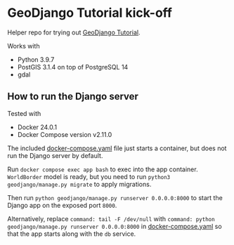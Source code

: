 # GeoDjango Tutorial kick-off

Helper repo for trying out [GeoDjango Tutorial](https://docs.djangoproject.com/en/dev/ref/contrib/gis/tutorial/).

Works with
- Python 3.9.7
- PostGIS 3.1.4 on top of PostgreSQL 14
- gdal


## How to run the Django server

Tested with

- Docker 24.0.1
- Docker Compose version v2.11.0

The included [docker-compose.yaml](docker-compose.yaml) file just starts a
container, but does not run the Django server by default.

Run `docker compose exec app bash` to exec into the app container.
`WorldBorder` model is ready, but you need to run
`python3 geodjango/manage.py migrate` to apply migrations.

Then run `python geodjango/manage.py runserver 0.0.0.0:8000` to start
the Django app on the exposed port `8000`.

Alternatively, replace `command: tail -F /dev/null` with
`command: python geodjango/manage.py runserver 0.0.0.0:8000` in
[docker-compose.yaml](docker-compose.yaml#L21) so that the app starts along
with the `db` service.

